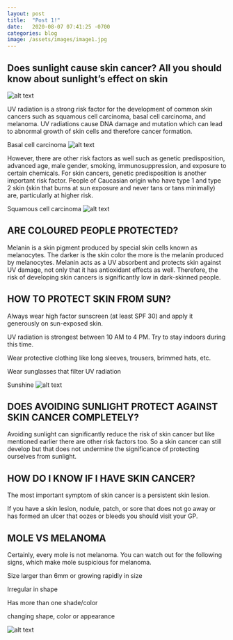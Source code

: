 ```yaml
---
layout: post
title:  "Post 1!"
date:   2020-08-07 07:41:25 -0700
categories: blog
image: /assets/images/image1.jpg
---
```




## Does sunlight cause skin cancer? All you should know about sunlight’s effect on skin

![alt text](../../../images/skin-cancer-thumb-nail.png)

UV radiation is a strong risk factor for the development of common skin cancers such as squamous cell carcinoma, basal cell carcinoma, and melanoma. UV radiations cause DNA damage and mutation which can lead to abnormal growth of skin cells and therefore cancer formation.

 

Basal cell carcinoma
![alt text](../../../images/e70d791c-bb9b-4d5c-a9fc-cc90a1116aca-768x402.jpeg)

However, there are other risk factors as well such as genetic predisposition, advanced age, male gender, smoking, immunosuppression, and exposure to certain chemicals. For skin cancers, genetic predisposition is another important risk factor. People of Caucasian origin who have type 1 and type 2 skin (skin that burns at sun exposure and never tans or tans minimally) are, particularly at higher risk.

Squamous cell carcinoma
![alt text](../../../images/51efd641-a7e2-4b52-a90b-a963279029bc-768x392.jpeg)

## ARE COLOURED PEOPLE PROTECTED?

Melanin is a skin pigment produced by special skin cells known as melanocytes. The darker is the skin color the more is the melanin produced by melanocytes. Melanin acts as a UV absorbent and protects skin against UV damage, not only that it has antioxidant effects as well. Therefore, the risk of developing skin cancers is significantly low in dark-skinned people.

## HOW TO PROTECT SKIN FROM SUN?

Always wear high factor sunscreen (at least SPF 30) and apply it generously on sun-exposed skin.

UV radiation is strongest between 10 AM to 4 PM. Try to stay indoors during this time.

Wear protective clothing like long sleeves, trousers, brimmed hats, etc.

Wear sunglasses that filter UV radiation

Sunshine
![alt text](../../../images/cd8142d6-e2bb-4ed7-abf8-b05fe8ba8507-682x1024.jpeg)

## DOES AVOIDING SUNLIGHT PROTECT AGAINST SKIN CANCER COMPLETELY?

Avoiding sunlight can significantly reduce the risk of skin cancer but like mentioned earlier there are other risk factors too. So a skin cancer can still develop but that does not undermine the significance of protecting ourselves from sunlight.

## HOW DO I KNOW IF I HAVE SKIN CANCER?

The most important symptom of skin cancer is a persistent skin lesion.

If you have a skin lesion, nodule, patch, or sore that does not go away or has formed an ulcer that oozes or bleeds you should visit your GP.

## MOLE VS MELANOMA

Certainly, every mole is not melanoma. You can watch out for the following signs, which make mole suspicious for melanoma.

Size larger than 6mm or growing rapidly in size

Irregular in shape

Has more than one shade/color

changing shape, color or appearance

![alt text](../../../images/21416742-1f6d-48d0-b8cb-600ea61ecd30-768x353.jpeg)


